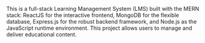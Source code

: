 This is a full-stack Learning Management System (LMS) built with the MERN stack: ReactJS for the interactive frontend, MongoDB for the flexible database, Express.js for the robust backend framework, and Node.js as the JavaScript runtime environment. This project allows users to manage and deliver educational content. 
